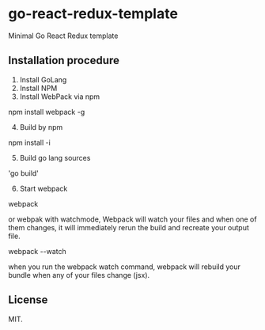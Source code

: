 # go-react-redux-template
Minimal Go React Redux template

## Installation procedure

1. Install GoLang
2. Install NPM
3. Install WebPack via npm

npm install webpack -g

4. Build by npm

npm install -i

5. Build go lang sources

'go build'

6. Start webpack

webpack

or webpak with watchmode, Webpack will watch your files and when one of them changes, it will immediately rerun the build and recreate your output file.

webpack --watch

when you run the webpack watch command, webpack will rebuild your bundle when any of your files change (jsx).


## License

MIT.
